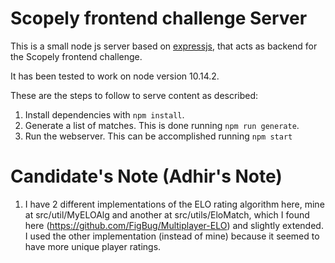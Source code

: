 Scopely frontend challenge Server
=================================

This is a small node js server based on [expressjs](https://expressjs.com/), that
acts as backend for the Scopely frontend challenge.

It has been tested to work on node version 10.14.2.

These are the steps to follow to serve content as described:
1. Install dependencies with `npm install`.
2. Generate a list of matches. This is done running `npm run generate`.
3. Run the webserver. This can be accomplished running `npm start`

Candidate's Note (Adhir's Note)
=================================
1. I have 2 different implementations of the ELO rating algorithm here, mine
at src/util/MyELOAlg and another at src/utils/EloMatch, which I found here
(https://github.com/FigBug/Multiplayer-ELO) and slightly extended. I used
the other implementation (instead of mine) because it seemed to have more unique
player ratings.
